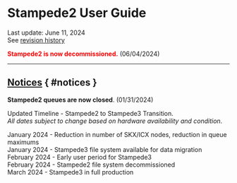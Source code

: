 # Stampede2 User Guide
Last update: June 11, 2024  
See <a href="#history">revision history</a>

<span style="color:red; font-weight:bold">Stampede2 is now decommissioned.</span> (06/04/2024)

---

## [Notices](#notices) { #notices }
 
**Stampede2 queues are now closed**</span>. (01/31/2024)

<!-- The Stampede2 login nodes remain accessible so that you may continue to transfer data to Stampede3.  See the new [Stampede3 User Guide](https://docs.tacc.utexas.edu/hpc/stampede3)'s [Migrating Data](https://docs.tacc.utexas.edu/hpc/stampede3/#migrating) and [Allocations](https://docs.tacc.utexas.edu/hpc/stampede3/#intro-allocations) sections for further information.  (01/31/2024) -->

Updated Timeline - Stampede2 to Stampede3 Transition.   
*All dates subject to change based on hardware availability and condition*.

January 2024 - Reduction in number of SKX/ICX nodes, reduction in queue maximums   
January 2024 - Stampede3 file system available for data migration  
February 2024 - Early user period for Stampede3  
February 2024 - Stampede2 file system decommissioned   
March 2024 - Stampede3 in full production   

<!-- **Data Migration**: Users must migrate their own data stored in `/home` and `/scratch` directory contents to your preferred backup location, such as your such as your own local hard drive or Ranch, by the end of **February 2024**.  Stampede2's `/work` file system and its contents will persist, since the hardware stands outside of Stampede2 on its own hardware, and will be mounted on Stampede3..  -->

<!-- **Existing Allocations**: Stampede2 allocations will **not** automatically roll over to Stampede3.  You may apply for an allocation on the new Stampede3 system via the [ACCESS allocation process](http://allocations.access-ci.org).  -->

<!-- **New Allocations**: You may now submit new allocation requests for Stampede3 via ACCESS: <https://allocations.access-ci.org>.

Additional allocation opportunities may also be available in the future -->



